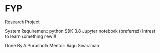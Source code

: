 # FYP
Research Project 

System Requirement: python SDK 3.8 
                    Jupyter notebook (preferred)
                    Intrest to learn something new!!! 

Done By:A.Purushoth
Mentor: Ragu Sivaraman
